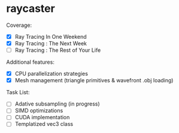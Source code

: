 # raycaster

Coverage:
- [x] Ray Tracing In One Weekend
- [x] Ray Tracing : The Next Week
- [ ] Ray Tracing : The Rest of Your Life

Additional features:
- [x] CPU parallelization strategies
- [x] Mesh management (triangle primitives & wavefront .obj loading)

Task List:
- [ ] Adative subsampling (in progress)
- [ ] SIMD optimizations
- [ ] CUDA implementation
- [ ] Templatized vec3 class